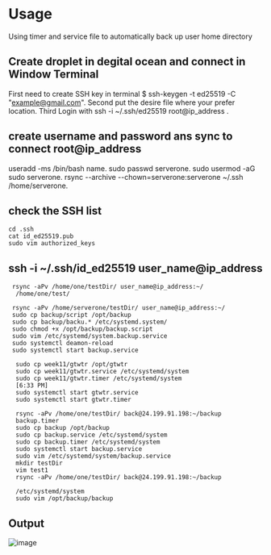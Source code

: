 # Usage
Using timer and service file to automatically back up user home directory


## Create droplet in degital ocean  and connect in Window Terminal

   First need to create SSH key in terminal  $ ssh-keygen -t ed25519 -C "example@gmail.com".
   Second put the desire file where your prefer location.
   Third Login with ssh -i ~/.ssh/ed25519 root@ip_address .
   
 ## create username and password ans sync to connect root@ip_address
 
   useradd -ms /bin/bash name.
   sudo passwd serverone.
   sudo usermod -aG sudo serverone.
   rsync --archive --chown=serverone:serverone ~/.ssh /home/serverone.

## check the SSH list
    cd .ssh
    cat id_ed25519.pub
    sudo vim authorized_keys

## ssh -i ~/.ssh/id_ed25519 user_name@ip_address
     rsync -aPv /home/one/testDir/ user_name@ip_address:~/
      /home/one/test/
      
     rsync -aPv /home/serverone/testDir/ user_name@ip_address:~/
     sudo cp backup/script /opt/backup
     sudo cp backup/backu.* /etc/systemd.system/
     sudo chmod +x /opt/backup/backup.script
     sudo vim /etc/systemd/system.backup.service
     sudo systemctl deamon-reload
     sudo systemctl start backup.service

      sudo cp week11/gtwtr /opt/gtwtr
      sudo cp week11/gtwtr.service /etc/systemd/system
      sudo cp week11/gtwtr.timer /etc/systemd/system
      [6:33 PM]
      sudo systemctl start gtwtr.service
      sudo systemctl start gtwtr.timer

      rsync -aPv /home/one/testDir/ back@24.199.91.198:~/backup
      backup.timer
      sudo cp backup /opt/backup
      sudo cp backup.service /etc/systemd/system
      sudo cp backup.timer /etc/systemd/system
      sudo systemctl start backup.service
      sudo vim /etc/systemd/system/backup.service
      mkdir testDir
      vim test1
      rsync -aPv /home/one/testDir/ back@24.199.91.198:~/backup

      /etc/systemd/system
      sudo vim /opt/backup/backup
      
 ## Output
![image](https://user-images.githubusercontent.com/59521385/203682653-bb04c0d4-1d97-4f78-86db-093001e68331.png)


